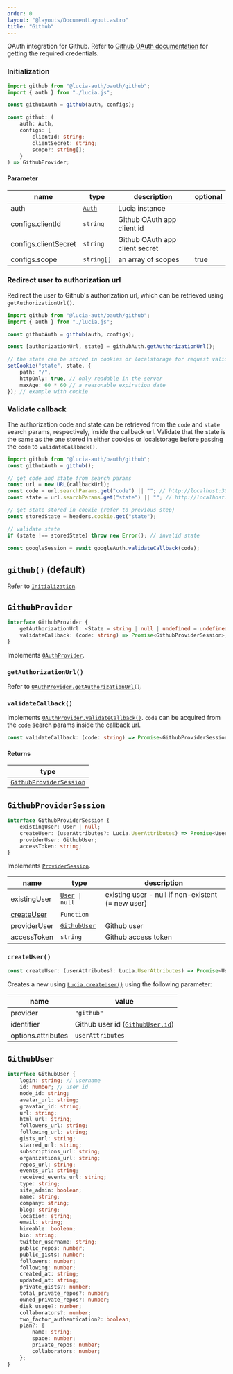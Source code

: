 ```yaml
---
order: 0
layout: "@layouts/DocumentLayout.astro"
title: "Github"
---
```


OAuth integration for Github. Refer to [Github OAuth documentation](https://docs.github.com/en/developers/apps/building-oauth-apps/authorizing-oauth-apps) for getting the required credentials.

### Initialization

```ts
import github from "@lucia-auth/oauth/github";
import { auth } from "./lucia.js";

const githubAuth = github(auth, configs);
```

```ts
const github: (
	auth: Auth,
	configs: {
		clientId: string;
		clientSecret: string;
		scope?: string[];
	}
) => GithubProvider;
```

#### Parameter

| name                 | type                                        | description                    | optional |
| -------------------- | ------------------------------------------- | ------------------------------ | -------- |
| auth                 | [`Auth`](/reference/types/lucia-types#auth) | Lucia instance                 |          |
| configs.clientId     | `string`                                    | Github OAuth app client id     |          |
| configs.clientSecret | `string`                                    | Github OAuth app client secret |          |
| configs.scope        | `string[]`                                  | an array of scopes             | true     |

### Redirect user to authorization url

Redirect the user to Github's authorization url, which can be retrieved using `getAuthorizationUrl()`.

```ts
import github from "@lucia-auth/oauth/github";
import { auth } from "./lucia.js";

const githubAuth = github(auth, configs);

const [authorizationUrl, state] = githubAuth.getAuthorizationUrl();

// the state can be stored in cookies or localstorage for request validation on callback
setCookie("state", state, {
	path: "/",
	httpOnly: true, // only readable in the server
	maxAge: 60 * 60 // a reasonable expiration date
}); // example with cookie
```

### Validate callback

The authorization code and state can be retrieved from the `code` and `state` search params, respectively, inside the callback url. Validate that the state is the same as the one stored in either cookies or localstorage before passing the `code` to `validateCallback()`.

```ts
import github from "@lucia-auth/oauth/github";
const githubAuth = github();

// get code and state from search params
const url = new URL(callbackUrl);
const code = url.searchParams.get("code") || ""; // http://localhost:3000/api/google?code=abc&state=efg => abc
const state = url.searchParams.get("state") || ""; // http://localhost:3000/api/google?code=abc&state=efg => efg

// get state stored in cookie (refer to previous step)
const storedState = headers.cookie.get("state");

// validate state
if (state !== storedState) throw new Error(); // invalid state

const googleSession = await googleAuth.validateCallback(code);
```

## `github()` (default)

Refer to [`Initialization`](/oauth/providers/github#initialization).

## `GithubProvider`

```ts
interface GithubProvider {
	getAuthorizationUrl: <State = string | null | undefined = undefined>(state?: State) => State extends null ? [url: string] : [url: string, state: string];
	validateCallback: (code: string) => Promise<GithubProviderSession>;
}
```

Implements [`OAuthProvider`](/oauth/reference/api-reference#oauthprovider).

### `getAuthorizationUrl()`

Refer to [`OAuthProvider.getAuthorizationUrl()`](/oauth/reference/api-reference#getauthorizationurl).

### `validateCallback()`

Implements [`OAuthProvider.validateCallback()`](/oauth/reference/api-reference#getauthorizationurl). `code` can be acquired from the `code` search params inside the callback url.

```ts
const validateCallback: (code: string) => Promise<GithubProviderSession>;
```

#### Returns

| type                                                                     |
| ------------------------------------------------------------------------ |
| [`GithubProviderSession`](/oauth/providers/github#githubprovidersession) |

## `GithubProviderSession`

```ts
interface GithubProviderSession {
	existingUser: User | null;
	createUser: (userAttributes?: Lucia.UserAttributes) => Promise<User>;
	providerUser: GithubUser;
	accessToken: string;
}
```

Implements [`ProviderSession`](/oauth/reference/api-reference#providersession).

| name                                             | type                                                  | description                                       |
| ------------------------------------------------ | ----------------------------------------------------- | ------------------------------------------------- |
| existingUser                                     | [`User`](/reference/types/lucia-types#user)` \| null` | existing user - null if non-existent (= new user) |
| [createUser](/oauth/providers/github#createuser) | `Function`                                            |                                                   |
| providerUser                                     | [`GithubUser`](/oauth/providers/github#githubuser)    | Github user                                       |
| accessToken                                      | `string`                                              | Github access token                               |

### `createUser()`

```ts
const createUser: (userAttributes?: Lucia.UserAttributes) => Promise<User>;
```

Creates a new using [`Lucia.createUser()`](/reference/api/server-api#createuser) using the following parameter:

| name               | value                                                                  |
| ------------------ | ---------------------------------------------------------------------- |
| provider           | `"github"`                                                             |
| identifier         | Github user id ([`GithubUser.id`](/oauth/providers/github#githubuser)) |
| options.attributes | `userAttributes`                                                       |

## `GithubUser`

```ts
interface GithubUser {
	login: string; // username
	id: number; // user id
	node_id: string;
	avatar_url: string;
	gravatar_id: string;
	url: string;
	html_url: string;
	followers_url: string;
	following_url: string;
	gists_url: string;
	starred_url: string;
	subscriptions_url: string;
	organizations_url: string;
	repos_url: string;
	events_url: string;
	received_events_url: string;
	type: string;
	site_admin: boolean;
	name: string;
	company: string;
	blog: string;
	location: string;
	email: string;
	hireable: boolean;
	bio: string;
	twitter_username: string;
	public_repos: number;
	public_gists: number;
	followers: number;
	following: number;
	created_at: string;
	updated_at: string;
	private_gists?: number;
	total_private_repos?: number;
	owned_private_repos?: number;
	disk_usage?: number;
	collaborators?: number;
	two_factor_authentication?: boolean;
	plan?: {
		name: string;
		space: number;
		private_repos: number;
		collaborators: number;
	};
}
```
